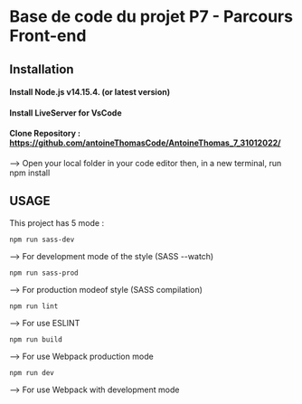 # Base de code du projet P7 - Parcours Front-end

## Installation 

#### Install Node.js v14.15.4. (or latest version)
#### Install LiveServer for VsCode
#### Clone Repository :  https://github.com/antoineThomasCode/AntoineThomas_7_31012022/


--> Open your local folder in your code editor then, in a new terminal, run npm install

## USAGE
This project has 5 mode :

```
npm run sass-dev
```
--> For development mode of the style (SASS --watch)
```
npm run sass-prod
```
--> For production modeof style (SASS compilation)
```
npm run lint
```
--> For use ESLINT
```
npm run build
```
--> For use Webpack production mode
```
npm run dev
```
--> For use Webpack with development mode
